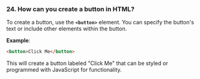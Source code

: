 ### **24. How can you create a button in HTML?**

To create a button, use the **`<button>`** element. You can specify the button's text or include other elements within the button.

**Example**:
```html
<button>Click Me</button>
```

This will create a button labeled "Click Me" that can be styled or programmed with JavaScript for functionality.

